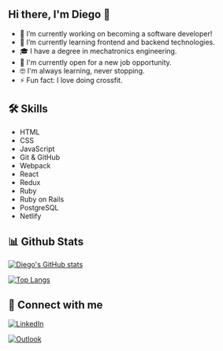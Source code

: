 ## Hi there, I'm Diego 👋

- 🔭 I’m currently working on becoming a software developer!
- 🌱 I’m currently learning frontend and backend technologies.
- 🎓 I have a degree in mechatronics engineering.
- 🤔 I'm currently open for a new job opportunity.
- :nerd_face: I'm always learning, never stopping.
- ⚡ Fun fact: I love doing crossfit.

## 🛠 Skills
- HTML
- CSS
- JavaScript
- Git & GitHub
- Webpack
- React
- Redux
- Ruby
- Ruby on Rails
- PostgreSQL
- Netlify

## 📊 Github Stats

[![Diego's GitHub stats](https://github-readme-stats.vercel.app/api?username=diegoyon&show_icons=true)](https://github.com/anuraghazra/github-readme-stats)

[![Top Langs](https://github-readme-stats.vercel.app/api/top-langs/?username=diegoyon&layout=compact)](https://github.com/anuraghazra/github-readme-stats)

## 🤝 Connect with me
<a href="https://www.linkedin.com/in/diego-yon/"><img src="https://img.shields.io/badge/LinkedIn-0077B5?style=for-the-badge&logo=linkedin&logoColor=white" alt="LinkedIn"/></a>

<a href="mailto:diegoyon@outlook.com"><img src="https://img.shields.io/badge/Microsoft_Outlook-0078D4?style=for-the-badge&logo=microsoft-outlook&logoColor=white" alt="Outlook"/></a>
